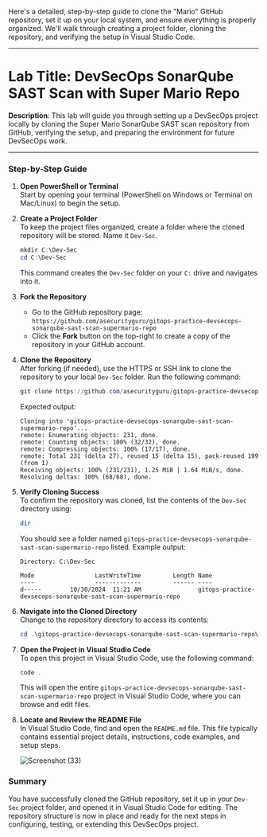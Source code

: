 Here's a detailed, step-by-step guide to clone the "Mario" GitHub repository, set it up on your local system, and ensure everything is properly organized. We'll walk through creating a project folder, cloning the repository, and verifying the setup in Visual Studio Code.

---

# **Lab Title**: DevSecOps SonarQube SAST Scan with Super Mario Repo

**Description**: This lab will guide you through setting up a DevSecOps project locally by cloning the Super Mario SonarQube SAST scan repository from GitHub, verifying the setup, and preparing the environment for future DevSecOps work.

---

### Step-by-Step Guide

1. **Open PowerShell or Terminal**  
   Start by opening your terminal (PowerShell on Windows or Terminal on Mac/Linux) to begin the setup.

2. **Create a Project Folder**  
   To keep the project files organized, create a folder where the cloned repository will be stored. Name it `Dev-Sec`.
   
   ```powershell
   mkdir C:\Dev-Sec
   cd C:\Dev-Sec
   ```
   
   This command creates the `Dev-Sec` folder on your `C:` drive and navigates into it.

3. **Fork the Repository**  
   - Go to the GitHub repository page: `https://github.com/asecurityguru/gitops-practice-devsecops-sonarqube-sast-scan-supermario-repo`
   - Click the **Fork** button on the top-right to create a copy of the repository in your GitHub account.

4. **Clone the Repository**  
   After forking (if needed), use the HTTPS or SSH link to clone the repository to your local `Dev-Sec` folder. Run the following command:
   
   ```powershell
   git clone https://github.com/asecurityguru/gitops-practice-devsecops-sonarqube-sast-scan-supermario-repo.git
   ```
   
   Expected output:
   ```plaintext
   Cloning into 'gitops-practice-devsecops-sonarqube-sast-scan-supermario-repo'...
   remote: Enumerating objects: 231, done.
   remote: Counting objects: 100% (32/32), done.
   remote: Compressing objects: 100% (17/17), done.
   remote: Total 231 (delta 27), reused 15 (delta 15), pack-reused 199 (from 1)
   Receiving objects: 100% (231/231), 1.25 MiB | 1.64 MiB/s, done.
   Resolving deltas: 100% (68/68), done.
   ```

5. **Verify Cloning Success**  
   To confirm the repository was cloned, list the contents of the `Dev-Sec` directory using:

   ```powershell
   dir
   ```
   
   You should see a folder named `gitops-practice-devsecops-sonarqube-sast-scan-supermario-repo` listed. Example output:

   ```plaintext
   Directory: C:\Dev-Sec

   Mode                 LastWriteTime         Length Name
   ----                 -------------         ------ ----
   d-----        10/30/2024  11:21 AM                gitops-practice-devsecops-sonarqube-sast-scan-supermario-repo
   ```

6. **Navigate into the Cloned Directory**  
   Change to the repository directory to access its contents:
   
   ```powershell
   cd .\gitops-practice-devsecops-sonarqube-sast-scan-supermario-repo\
   ```

7. **Open the Project in Visual Studio Code**  
   To open this project in Visual Studio Code, use the following command:
   
   ```powershell
   code .
   ```
   
   This will open the entire `gitops-practice-devsecops-sonarqube-sast-scan-supermario-repo` project in Visual Studio Code, where you can browse and edit files.

8. **Locate and Review the README File**  
   In Visual Studio Code, find and open the `README.md` file. This file typically contains essential project details, instructions, code examples, and setup steps.

   ![Screenshot (33)](https://github.com/user-attachments/assets/64644b58-8992-4374-98a2-9e07cbb03c19)


### Summary

You have successfully cloned the GitHub repository, set it up in your `Dev-Sec` project folder, and opened it in Visual Studio Code for editing. The repository structure is now in place and ready for the next steps in configuring, testing, or extending this DevSecOps project. 


